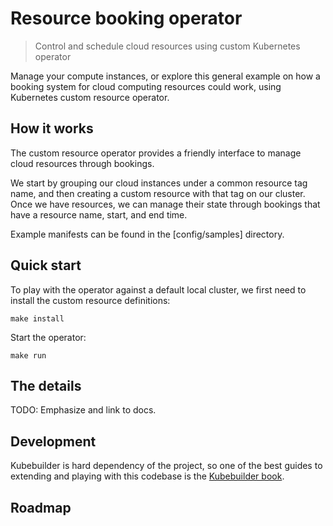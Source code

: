 # Resource booking operator
> Control and schedule cloud resources using custom Kubernetes operator

Manage your compute instances, or explore this general example on how a booking system for cloud computing resources could work, using Kubernetes custom resource operator.

## How it works
The custom resource operator provides a friendly interface to manage cloud resources through bookings.

We start by grouping our cloud instances under a common resource tag name, and then creating a custom resource with that tag on our cluster. Once we have resources, we can manage their state through bookings that have a resource name, start, and end time.

Example manifests can be found in the [config/samples] directory.

## Quick start

To play with the operator against a default local cluster, we first need to install the custom resource definitions:

```
make install
```

Start the operator:
```
make run
```
## The details

TODO: Emphasize and link to docs.

## Development
Kubebuilder is hard dependency of the project, so one of the best guides to extending and playing with this codebase is the [Kubebuilder book](https://book.kubebuilder.io/).

## Roadmap
